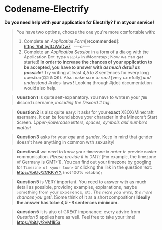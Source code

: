 # Codename-Electrify
**Do you need help with your application for Electrify? I'm at your service!**
> You have two options, choose the one you're more comfortable with:
> 1) Complete an *Application Form*[__recommended__]: https://bit.ly/34WqDw7 ;
> *---or---*
> 2) Complete an *Application Session* in a form of a dialog with the Application Bot: type `%apply` in #doorstep ;
Now we can get started! __In order to increase the chances of your application to be accepted, you have to answer with *as much detail as possible*!__ Try writing at least *4,5 to 8* sentences for every long question(Q5 & Q6). Also make sure to *read* [very carefully] *and understand* #rules-laws ! Looking through #jdot-documentation would also help.

> **Question 1** 
is quite self-explanatory. You have to write in your *full* discord username, *including the Discord # tag*.

> **Question 2** 
is also quite easy: it asks for your __exact__ XBOX/Minecraft username. It can be found above your character in the Minecraft Start Screen. *Upper-/lowercase letters, spaces, symbols and numbers matter!*

> **Question 3** 
asks for your *age* and *gender*. Keep in mind that gender doesn't have anything in common with sexuality!

> **Question 4** 
we need to know your timezone in order to provide easier communication. *Please provide it in GMT!* [For example, the timezone of Germany is GMT+1]. You can find out your timezone by googling for  `Timezone of <your town>` or clicking the link in the question text: https://bit.ly/2GKKnYX (not 100% reliable);

> **Question 5** 
is VERY important. You need to answer with as much detail as possible, providing examples, explanations, maybe something from your experience, etc. *The more you write, the more chances you get!*. (Some think of it as a short composition) __Ideally the answer has to be *4,5 - 8* sentences minimum.__

> **Question 6** 
it is also of GREAT importance: every advice from *Question 5* applies here as well. Feel free to take your time! https://bit.ly/2vM1R5a
